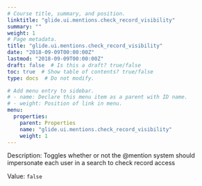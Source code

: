```yaml
---
# Course title, summary, and position.
linktitle: "glide.ui.mentions.check_record_visibility"
summary: ""
weight: 1
# Page metadata.
title: "glide.ui.mentions.check_record_visibility"
date: "2018-09-09T00:00:00Z"
lastmod: "2018-09-09T00:00:00Z"
draft: false  # Is this a draft? true/false
toc: true  # Show table of contents? true/false
type: docs  # Do not modify.

# Add menu entry to sidebar.
# - name: Declare this menu item as a parent with ID name.
# - weight: Position of link in menu.
menu:
  properties:
    parent: Properties
    name: "glide.ui.mentions.check_record_visibility"
    weight: 1
---
```


Description: Toggles whether or not the @mention system should impersonate each user in a search to check record access


Value: `false`